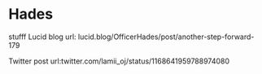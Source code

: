 # Hades
stufff
Lucid blog url: lucid.blog/OfficerHades/post/another-step-forward-179



Twitter post url:twitter.com/lamii_oj/status/1168641959788974080

